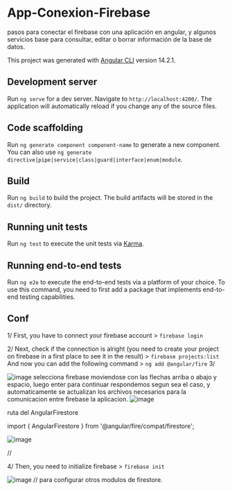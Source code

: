 # App-Conexion-Firebase
pasos para conectar el firebase con una aplicación en angular, y algunos servicios base para  consultar, editar o borrar información de la base de datos.

This project was generated with [Angular CLI](https://github.com/angular/angular-cli) version 14.2.1.

## Development server

Run `ng serve` for a dev server. Navigate to `http://localhost:4200/`. The application will automatically reload if you change any of the source files.

## Code scaffolding

Run `ng generate component component-name` to generate a new component. You can also use `ng generate directive|pipe|service|class|guard|interface|enum|module`.

## Build

Run `ng build` to build the project. The build artifacts will be stored in the `dist/` directory.

## Running unit tests

Run `ng test` to execute the unit tests via [Karma](https://karma-runner.github.io).

## Running end-to-end tests

Run `ng e2e` to execute the end-to-end tests via a platform of your choice. To use this command, you need to first add a package that implements end-to-end testing capabilities.

## Conf


1/ First, you have to connect your firebase account > `firebase login`

2/ Next, check if the connection is alright (you need to create your project on firebase in a first place to see it in the result) > `firebase projects:list`
 And now you can add the following command > `ng add @angular/fire`
3/ 

![image](https://user-images.githubusercontent.com/26114322/190281368-ec2ad2bb-a4cf-4e9d-814b-d73742570187.png)
selecciona firebase moviendose con las flechas arriba o abajo y espacio, luego enter para continuar
respondemos segun sea el caso, y automaticamente se actualizan los archivos necesarios para la comunicacion entre firebase la aplicacion.
![image](https://user-images.githubusercontent.com/26114322/190281879-854f5fff-42a1-4680-900e-0ca2d7dd8a68.png)

ruta del AngularFirestore

import { AngularFirestore } from '@angular/fire/compat/firestore';

![image](https://user-images.githubusercontent.com/26114322/190282205-f26c481a-4177-46ad-befa-497211529e9d.png)

//

4/ Then, you need to initialize firebase > `firebase init`

![image](https://user-images.githubusercontent.com/26114322/190281726-049d6018-62ba-495d-bf10-47e3e37175b7.png) // para configurar otros modulos de firestore.



